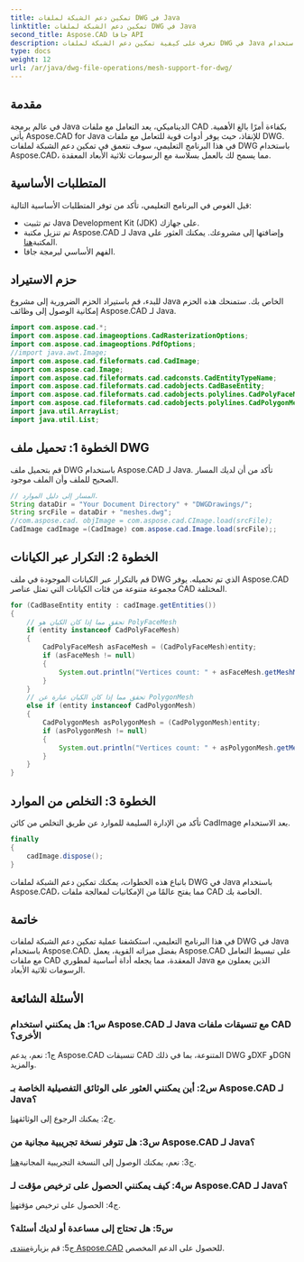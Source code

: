 ```yaml
---
title: تمكين دعم الشبكة لملفات DWG في Java
linktitle: تمكين دعم الشبكة لملفات DWG في Java
second_title: Aspose.CAD جافا API
description: تعرف على كيفية تمكين دعم الشبكة لملفات DWG في Java باستخدام Aspose.CAD. دليل خطوة بخطوة للتلاعب بالرسم ثلاثي الأبعاد بسلاسة. #برمجة_جافا #CADFiles
type: docs
weight: 12
url: /ar/java/dwg-file-operations/mesh-support-for-dwg/
---
```

## مقدمة

في عالم برمجة Java الديناميكي، يعد التعامل مع ملفات CAD بكفاءة أمرًا بالغ الأهمية. يأتي Aspose.CAD for Java للإنقاذ، حيث يوفر أدوات قوية للتعامل مع ملفات DWG. في هذا البرنامج التعليمي، سوف نتعمق في تمكين دعم الشبكة لملفات DWG باستخدام Aspose.CAD، مما يسمح لك بالعمل بسلاسة مع الرسومات ثلاثية الأبعاد المعقدة.

## المتطلبات الأساسية

قبل الغوص في البرنامج التعليمي، تأكد من توفر المتطلبات الأساسية التالية:
- تم تثبيت Java Development Kit (JDK) على جهازك.
-  تم تنزيل مكتبة Aspose.CAD لـ Java وإضافتها إلى مشروعك. يمكنك العثور على المكتبة[هنا](https://releases.aspose.com/cad/java/).
- الفهم الأساسي لبرمجة جافا.

## حزم الاستيراد

للبدء، قم باستيراد الحزم الضرورية إلى مشروع Java الخاص بك. ستمنحك هذه الحزم إمكانية الوصول إلى وظائف Aspose.CAD لـ Java.

```java
import com.aspose.cad.*;
import com.aspose.cad.imageoptions.CadRasterizationOptions;
import com.aspose.cad.imageoptions.PdfOptions;
//import java.awt.Image;
import com.aspose.cad.fileformats.cad.CadImage;
import com.aspose.cad.Image;
import com.aspose.cad.fileformats.cad.cadconsts.CadEntityTypeName;
import com.aspose.cad.fileformats.cad.cadobjects.CadBaseEntity;
import com.aspose.cad.fileformats.cad.cadobjects.polylines.CadPolyFaceMesh;
import com.aspose.cad.fileformats.cad.cadobjects.polylines.CadPolygonMesh;
import java.util.ArrayList;
import java.util.List;

```

## الخطوة 1: تحميل ملف DWG

قم بتحميل ملف DWG باستخدام Aspose.CAD لـ Java. تأكد من أن لديك المسار الصحيح للملف وأن الملف موجود.

```java
// المسار إلى دليل الموارد.
String dataDir = "Your Document Directory" + "DWGDrawings/";
String srcFile = dataDir + "meshes.dwg";
//com.aspose.cad. objImage = com.aspose.cad.CImage.load(srcFile);
CadImage cadImage =(CadImage) com.aspose.cad.Image.load(srcFile);;
```

## الخطوة 2: التكرار عبر الكيانات

قم بالتكرار عبر الكيانات الموجودة في ملف DWG الذي تم تحميله. يوفر Aspose.CAD مجموعة متنوعة من فئات الكيانات التي تمثل عناصر CAD المختلفة.

```java
for (CadBaseEntity entity : cadImage.getEntities())
{
    // تحقق مما إذا كان الكيان هو PolyFaceMesh
    if (entity instanceof CadPolyFaceMesh)
    {
        CadPolyFaceMesh asFaceMesh = (CadPolyFaceMesh)entity;
        if (asFaceMesh != null)
        {
            System.out.println("Vertices count: " + asFaceMesh.getMeshMVertexCount());
        }
    }
    // تحقق مما إذا كان الكيان عبارة عن PolygonMesh
    else if (entity instanceof CadPolygonMesh)
    {
        CadPolygonMesh asPolygonMesh = (CadPolygonMesh)entity;
        if (asPolygonMesh != null)
        {
            System.out.println("Vertices count: " + asPolygonMesh.getMeshMVertexCount());
        }
    }
}
```

## الخطوة 3: التخلص من الموارد

تأكد من الإدارة السليمة للموارد عن طريق التخلص من كائن CadImage بعد الاستخدام.

```java
finally
{
    cadImage.dispose();
}
```

باتباع هذه الخطوات، يمكنك تمكين دعم الشبكة لملفات DWG في Java باستخدام Aspose.CAD، مما يفتح عالمًا من الإمكانيات لمعالجة ملفات CAD الخاصة بك.

## خاتمة

في هذا البرنامج التعليمي، استكشفنا عملية تمكين دعم الشبكة لملفات DWG في Java باستخدام Aspose.CAD. بفضل ميزاته القوية، يعمل Aspose.CAD على تبسيط التعامل مع ملفات CAD المعقدة، مما يجعله أداة أساسية لمطوري Java الذين يعملون مع الرسومات ثلاثية الأبعاد.

## الأسئلة الشائعة

### س1: هل يمكنني استخدام Aspose.CAD لـ Java مع تنسيقات ملفات CAD الأخرى؟

ج1: نعم، يدعم Aspose.CAD تنسيقات CAD المتنوعة، بما في ذلك DWG وDXF وDGN والمزيد.

### س2: أين يمكنني العثور على الوثائق التفصيلية الخاصة بـ Aspose.CAD لـ Java؟

 ج2: يمكنك الرجوع إلى الوثائق[هنا](https://reference.aspose.com/cad/java/).

### س3: هل تتوفر نسخة تجريبية مجانية من Aspose.CAD لـ Java؟

 ج3: نعم، يمكنك الوصول إلى النسخة التجريبية المجانية[هنا](https://releases.aspose.com/).

### س4: كيف يمكنني الحصول على ترخيص مؤقت لـ Aspose.CAD لـ Java؟

 ج4: الحصول على ترخيص مؤقت[هنا](https://purchase.aspose.com/temporary-license/).

### س5: هل تحتاج إلى مساعدة أو لديك أسئلة؟

ج5: قم بزيارة[منتدى Aspose.CAD](https://forum.aspose.com/c/cad/19) للحصول على الدعم المخصص.